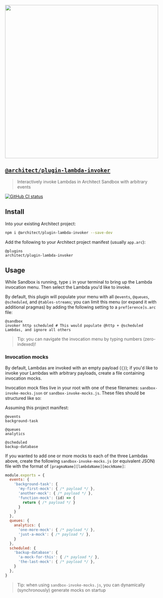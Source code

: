 [<img src="https://assets.arc.codes/architect-logo-500b@2x.png" width=500>](https://www.npmjs.com/package/@architect/plugin-lambda-invoker)

## [`@architect/plugin-lambda-invoker`](https://www.npmjs.com/package/@architect/plugin-lambda-invoker)

> Interactively invoke Lambdas in Architect Sandbox with arbitrary events

[![GitHub CI status](https://github.com/architect/plugin-lambda-invoker/workflows/Node%20CI/badge.svg)](https://github.com/architect/plugin-lambda-invoker/actions?query=workflow%3A%22Node+CI%22)


## Install

Into your existing Architect project:

```sh
npm i @architect/plugin-lambda-invoker --save-dev
```

Add the following to your Architect project manifest (usually `app.arc`):

```arc
@plugins
architect/plugin-lambda-invoker
```


## Usage

While Sandbox is running, type `i` in your terminal to bring up the Lambda invocation menu. Then select the Lambda you'd like to invoke.

By default, this plugin will populate your menu with all `@events`, `@queues`, `@scheduled`, and `@tables-streams`; you can limit this menu (or expand it with additional pragmas) by adding the following setting to a `pref[erence]s.arc` file:

```arc
@sandbox
invoker http scheduled # This would populate @http + @scheduled Lambdas, and ignore all others
```

> Tip: you can navigate the invocation menu by typing numbers (zero-indexed)!


### Invocation mocks

By default, Lambdas are invoked with an empty payload (`{}`); if you'd like to invoke your Lambdas with arbitrary payloads, create a file containing invocation mocks.

Invocation mock files live in your root with one of these filenames: `sandbox-invoke-mocks.json` or `sandbox-invoke-mocks.js`. These files should be structured like so:

Assuming this project manifest:

```arc
@events
background-task

@queues
analytics

@scheduled
backup-database
```

If you wanted to add one or more mocks to each of the three Lambdas above, create the following `sandbox-invoke-mocks.js` (or equivalent JSON) file with the format of `[pragmaName][lambdaName][mockName]`:

```js
module.exports = {
  events: {
    'background-task': {
      'my-first-mock': { /* payload */ },
      'another-mock': { /* payload */ },
      'function-mock': (id) => {
        return { /* payload */ }
      }
    }
  },
  queues: {
    analytics: {
      'one-more-mock': { /* payload */ },
      'just-a-mock': { /* payload */ },
    }
  },
  scheduled: {
    'backup-database': {
      'a-mock-for-this': { /* payload */ },
      'the-last-mock': { /* payload */ },
    }
  },
}
```

> Tip: when using `sandbox-invoke-mocks.js`, you can dynamically (synchronously) generate mocks on startup
